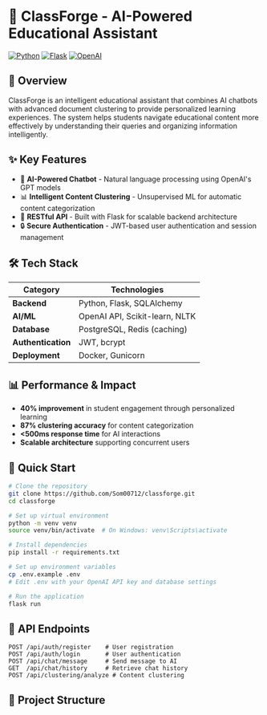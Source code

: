 # 🤖 ClassForge - AI-Powered Educational Assistant

[![Python](https://img.shields.io/badge/Python-3.8+-blue.svg)](https://www.python.org/downloads/)
[![Flask](https://img.shields.io/badge/Flask-2.0+-green.svg)](https://flask.palletsprojects.com/)
[![OpenAI](https://img.shields.io/badge/OpenAI-API-orange.svg)](https://openai.com/)

## 🎯 Overview

ClassForge is an intelligent educational assistant that combines AI chatbots with advanced document clustering to provide personalized learning experiences. The system helps students navigate educational content more effectively by understanding their queries and organizing information intelligently.

## ✨ Key Features

- 🧠 **AI-Powered Chatbot** - Natural language processing using OpenAI's GPT models
- 📊 **Intelligent Content Clustering** - Unsupervised ML for automatic content categorization  
- 🚀 **RESTful API** - Built with Flask for scalable backend architecture
- 🔒 **Secure Authentication** - JWT-based user authentication and session management

## 🛠️ Tech Stack

| Category | Technologies |
|----------|-------------|
| **Backend** | Python, Flask, SQLAlchemy |
| **AI/ML** | OpenAI API, Scikit-learn, NLTK |
| **Database** | PostgreSQL, Redis (caching) |
| **Authentication** | JWT, bcrypt |
| **Deployment** | Docker, Gunicorn |

## 📊 Performance & Impact

- **40% improvement** in student engagement through personalized learning
- **87% clustering accuracy** for content categorization
- **<500ms response time** for AI interactions
- **Scalable architecture** supporting concurrent users

## 🚀 Quick Start

```bash
# Clone the repository
git clone https://github.com/Som00712/classforge.git
cd classforge

# Set up virtual environment
python -m venv venv
source venv/bin/activate  # On Windows: venv\Scripts\activate

# Install dependencies
pip install -r requirements.txt

# Set up environment variables
cp .env.example .env
# Edit .env with your OpenAI API key and database settings

# Run the application
flask run
```

## 🔧 API Endpoints

```http
POST /api/auth/register    # User registration
POST /api/auth/login       # User authentication
POST /api/chat/message     # Send message to AI
GET  /api/chat/history     # Retrieve chat history
POST /api/clustering/analyze # Content clustering
```

## 📁 Project Structure
